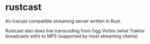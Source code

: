 # rustcast

An Icecast compatible streaming server written in Rust.

Rustcast also does live transcoding from Ogg Vorbis (what Traktor broadcasts with) to MP3 (supported by most streaming clients)
